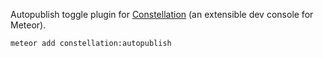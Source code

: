 Autopublish toggle plugin for [Constellation](https://atmospherejs.com/constellation/console) (an extensible dev console for Meteor).

`meteor add constellation:autopublish`